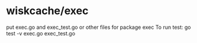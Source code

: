 # wiskcache/exec 
put exec.go and exec_test.go or other files for package exec
To run test:
go test -v exec.go exec_test.go
